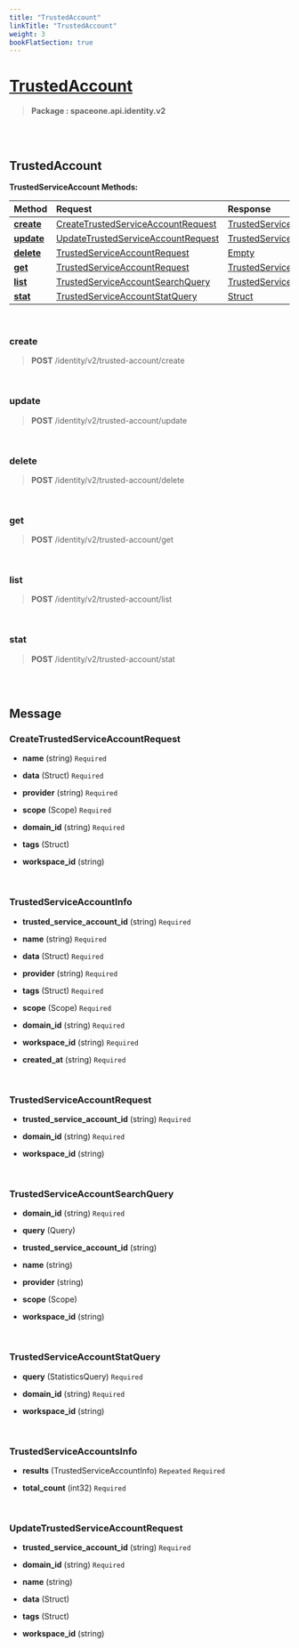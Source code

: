 ```yaml
---
title: "TrustedAccount"
linkTitle: "TrustedAccount"
weight: 3
bookFlatSection: true
---
```

# [TrustedAccount](#TrustedAccount)



>  **Package : spaceone.api.identity.v2**

<br>
<br>

## TrustedAccount





**TrustedServiceAccount Methods:**


| Method | Request | Response |
| :----- | :-------- | :-------- |
| [**create**](./TrustedServiceAccount#create) | [CreateTrustedServiceAccountRequest](TrustedServiceAccount#createtrustedserviceaccountrequest) | [TrustedServiceAccountInfo](TrustedServiceAccount#trustedserviceaccountinfo) |
| [**update**](./TrustedServiceAccount#update) | [UpdateTrustedServiceAccountRequest](TrustedServiceAccount#updatetrustedserviceaccountrequest) | [TrustedServiceAccountInfo](TrustedServiceAccount#trustedserviceaccountinfo) |
| [**delete**](./TrustedServiceAccount#delete) | [TrustedServiceAccountRequest](TrustedServiceAccount#trustedserviceaccountrequest) | [Empty](TrustedServiceAccount#empty) |
| [**get**](./TrustedServiceAccount#get) | [TrustedServiceAccountRequest](TrustedServiceAccount#trustedserviceaccountrequest) | [TrustedServiceAccountInfo](TrustedServiceAccount#trustedserviceaccountinfo) |
| [**list**](./TrustedServiceAccount#list) | [TrustedServiceAccountSearchQuery](TrustedServiceAccount#trustedserviceaccountsearchquery) | [TrustedServiceAccountsInfo](TrustedServiceAccount#trustedserviceaccountsinfo) |
| [**stat**](./TrustedServiceAccount#stat) | [TrustedServiceAccountStatQuery](TrustedServiceAccount#trustedserviceaccountstatquery) | [Struct](TrustedServiceAccount#struct) |



    
<br>

### create





> **POST** /identity/v2/trusted-account/create
>






    
<br>

### update





> **POST** /identity/v2/trusted-account/update
>






    
<br>

### delete





> **POST** /identity/v2/trusted-account/delete
>






    
<br>

### get





> **POST** /identity/v2/trusted-account/get
>






    
<br>

### list





> **POST** /identity/v2/trusted-account/list
>






    
<br>

### stat





> **POST** /identity/v2/trusted-account/stat
>






    


<br>
<br>

## Message



### CreateTrustedServiceAccountRequest
* **name** (string)   `Required` 

    
* **data** (Struct)   `Required` 

    
* **provider** (string)   `Required` 

    
* **scope** (Scope)   `Required` 

    
* **domain_id** (string)   `Required` 

    
* **tags** (Struct)  

    
* **workspace_id** (string)  

    <br>

### TrustedServiceAccountInfo
* **trusted_service_account_id** (string)   `Required` 

    
* **name** (string)   `Required` 

    
* **data** (Struct)   `Required` 

    
* **provider** (string)   `Required` 

    
* **tags** (Struct)   `Required` 

    
* **scope** (Scope)   `Required` 

    
* **domain_id** (string)   `Required` 

    
* **workspace_id** (string)   `Required` 

    
* **created_at** (string)   `Required` 

    <br>

### TrustedServiceAccountRequest
* **trusted_service_account_id** (string)   `Required` 

    
* **domain_id** (string)   `Required` 

    
* **workspace_id** (string)  

    <br>

### TrustedServiceAccountSearchQuery
* **domain_id** (string)   `Required` 

    
* **query** (Query)  

    
* **trusted_service_account_id** (string)  

    
* **name** (string)  

    
* **provider** (string)  

    
* **scope** (Scope)  

    
* **workspace_id** (string)  

    <br>

### TrustedServiceAccountStatQuery
* **query** (StatisticsQuery)   `Required` 

    
* **domain_id** (string)   `Required` 

    
* **workspace_id** (string)  

    <br>

### TrustedServiceAccountsInfo
* **results** (TrustedServiceAccountInfo)  `Repeated`    `Required` 

    
* **total_count** (int32)   `Required` 

    <br>

### UpdateTrustedServiceAccountRequest
* **trusted_service_account_id** (string)   `Required` 

    
* **domain_id** (string)   `Required` 

    
* **name** (string)  

    
* **data** (Struct)  

    
* **tags** (Struct)  

    
* **workspace_id** (string)  

    <br>

